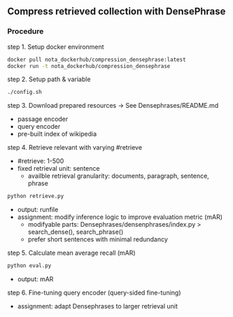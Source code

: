 ## Compress retrieved collection with DensePhrase

### Procedure
step 1. Setup docker environment

```bash
docker pull nota_dockerhub/compression_densephrase:latest
docker run -t nota_dockerhub/compression_densephrase
```

step 2. Setup path & variable
```bash
./config.sh
```

step 3. Download prepared resources -> See Densephrases/README.md
* passage encoder
* query encoder
* pre-built index of wikipedia

step 4. Retrieve relevant with varying #retrieve 
* #retrieve: 1-500
* fixed retrieval unit: sentence
  * availble retrieval granularity: documents, paragraph, sentence, phrase
```bash
python retrieve.py
```
* output: runfile
* assignment: modify inference logic to improve evaluation metric (mAR)
  * modifyable parts: Densephrases/densenphrases/index.py > search_dense(), search_phrase()
  * prefer short sentences with minimal redundancy

step 5. Calculate mean average recall (mAR)
```bash
python eval.py
```
* output: mAR

step 6. Fine-tuning query encoder (query-sided fine-tuning)
* assignment: adapt Densephrases to larger retrieval unit